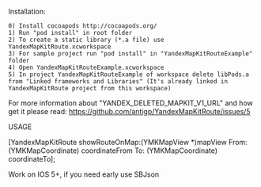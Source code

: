 Installation:

    0) Install cocoapods http://cocoapods.org/
    1) Run "pod install" in root folder
    2) To create a static library (*.a file) use YandexMapKitRoute.xcworkspace
    3) For sample project run "pod install" in "YandexMapKitRouteExample" folder
    4) Open YandexMapKitRouteExample.xcworkspace
    5) In project YandexMapKitRouteExample of workspace delete libPods.a from "Linked frameworks and Libraries" (It's already linked in YandexMapKitRoute project from this workspace)
    

For more information about "YANDEX_DELETED_MAPKIT_V1_URL" and how get it please read: https://github.com/antigp/YandexMapKitRoute/issues/5

USAGE

[YandexMapKitRoute showRouteOnMap:(YMKMapView *)mapView From:(YMKMapCoordinate) coordinateFrom To: (YMKMapCoordinate) coordinateTo];

Work on IOS 5+, if you need early use SBJson
